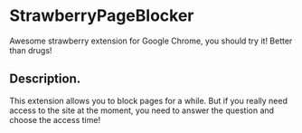 # StrawberryPageBlocker
Awesome strawberry extension for Google Chrome, you should try it! Better than drugs!

## Description.
This extension allows you to block pages for a while. But if you really need access to the site at the moment, you need to answer the question and choose the access time!
